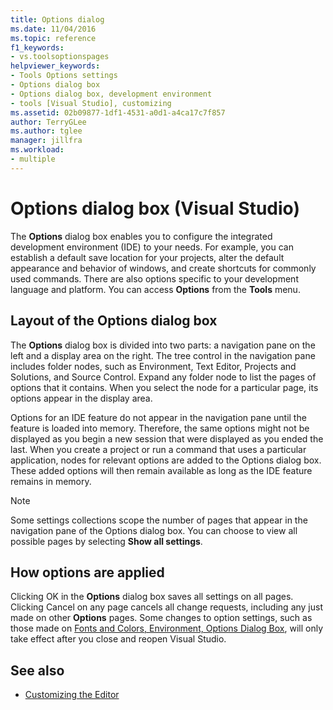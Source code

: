 ```yaml
---
title: Options dialog
ms.date: 11/04/2016
ms.topic: reference
f1_keywords:
- vs.toolsoptionspages
helpviewer_keywords:
- Tools Options settings
- Options dialog box
- Options dialog box, development environment
- tools [Visual Studio], customizing
ms.assetid: 02b09877-1df1-4531-a0d1-a4ca17c7f857
author: TerryGLee
ms.author: tglee
manager: jillfra
ms.workload:
- multiple
---
```

# Options dialog box (Visual Studio)

The **Options** dialog box enables you to configure the integrated development environment (IDE) to your needs. For example, you can establish a default save location for your projects, alter the default appearance and behavior of windows, and create shortcuts for commonly used commands. There are also options specific to your development language and platform. You can access **Options** from the **Tools** menu.

## Layout of the Options dialog box

The **Options** dialog box is divided into two parts: a navigation pane on the left and a display area on the right. The tree control in the navigation pane includes folder nodes, such as Environment, Text Editor, Projects and Solutions, and Source Control. Expand any folder node to list the pages of options that it contains. When you select the node for a particular page, its options appear in the display area.

Options for an IDE feature do not appear in the navigation pane until the feature is loaded into memory. Therefore, the same options might not be displayed as you begin a new session that were displayed as you ended the last. When you create a project or run a command that uses a particular application, nodes for relevant options are added to the Options dialog box. These added options will then remain available as long as the IDE feature remains in memory.

> [!NOTE]
> Some settings collections scope the number of pages that appear in the navigation pane of the Options dialog box. You can choose to view all possible pages by selecting **Show all settings**.

## How options are applied

Clicking OK in the **Options** dialog box saves all settings on all pages. Clicking Cancel on any page cancels all change requests, including any just made on other **Options** pages. Some changes to option settings, such as those made on [Fonts and Colors, Environment, Options Dialog Box](../../ide/reference/fonts-and-colors-environment-options-dialog-box.md), will only take effect after you close and reopen Visual Studio.

## See also

- [Customizing the Editor](../how-to-change-text-case-in-the-editor.md)
